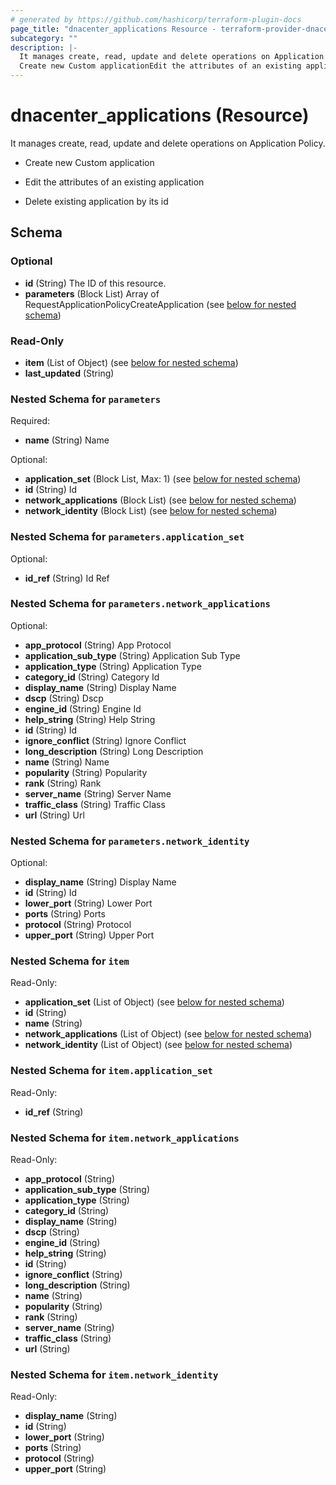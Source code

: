 ```yaml
---
# generated by https://github.com/hashicorp/terraform-plugin-docs
page_title: "dnacenter_applications Resource - terraform-provider-dnacenter"
subcategory: ""
description: |-
  It manages create, read, update and delete operations on Application Policy.
  Create new Custom applicationEdit the attributes of an existing applicationDelete existing application by its id
---
```


# dnacenter_applications (Resource)

It manages create, read, update and delete operations on Application Policy.

- Create new Custom application

- Edit the attributes of an existing application

- Delete existing application by its id



<!-- schema generated by tfplugindocs -->
## Schema

### Optional

- **id** (String) The ID of this resource.
- **parameters** (Block List) Array of RequestApplicationPolicyCreateApplication (see [below for nested schema](#nestedblock--parameters))

### Read-Only

- **item** (List of Object) (see [below for nested schema](#nestedatt--item))
- **last_updated** (String)

<a id="nestedblock--parameters"></a>
### Nested Schema for `parameters`

Required:

- **name** (String) Name

Optional:

- **application_set** (Block List, Max: 1) (see [below for nested schema](#nestedblock--parameters--application_set))
- **id** (String) Id
- **network_applications** (Block List) (see [below for nested schema](#nestedblock--parameters--network_applications))
- **network_identity** (Block List) (see [below for nested schema](#nestedblock--parameters--network_identity))

<a id="nestedblock--parameters--application_set"></a>
### Nested Schema for `parameters.application_set`

Optional:

- **id_ref** (String) Id Ref


<a id="nestedblock--parameters--network_applications"></a>
### Nested Schema for `parameters.network_applications`

Optional:

- **app_protocol** (String) App Protocol
- **application_sub_type** (String) Application Sub Type
- **application_type** (String) Application Type
- **category_id** (String) Category Id
- **display_name** (String) Display Name
- **dscp** (String) Dscp
- **engine_id** (String) Engine Id
- **help_string** (String) Help String
- **id** (String) Id
- **ignore_conflict** (String) Ignore Conflict
- **long_description** (String) Long Description
- **name** (String) Name
- **popularity** (String) Popularity
- **rank** (String) Rank
- **server_name** (String) Server Name
- **traffic_class** (String) Traffic Class
- **url** (String) Url


<a id="nestedblock--parameters--network_identity"></a>
### Nested Schema for `parameters.network_identity`

Optional:

- **display_name** (String) Display Name
- **id** (String) Id
- **lower_port** (String) Lower Port
- **ports** (String) Ports
- **protocol** (String) Protocol
- **upper_port** (String) Upper Port



<a id="nestedatt--item"></a>
### Nested Schema for `item`

Read-Only:

- **application_set** (List of Object) (see [below for nested schema](#nestedobjatt--item--application_set))
- **id** (String)
- **name** (String)
- **network_applications** (List of Object) (see [below for nested schema](#nestedobjatt--item--network_applications))
- **network_identity** (List of Object) (see [below for nested schema](#nestedobjatt--item--network_identity))

<a id="nestedobjatt--item--application_set"></a>
### Nested Schema for `item.application_set`

Read-Only:

- **id_ref** (String)


<a id="nestedobjatt--item--network_applications"></a>
### Nested Schema for `item.network_applications`

Read-Only:

- **app_protocol** (String)
- **application_sub_type** (String)
- **application_type** (String)
- **category_id** (String)
- **display_name** (String)
- **dscp** (String)
- **engine_id** (String)
- **help_string** (String)
- **id** (String)
- **ignore_conflict** (String)
- **long_description** (String)
- **name** (String)
- **popularity** (String)
- **rank** (String)
- **server_name** (String)
- **traffic_class** (String)
- **url** (String)


<a id="nestedobjatt--item--network_identity"></a>
### Nested Schema for `item.network_identity`

Read-Only:

- **display_name** (String)
- **id** (String)
- **lower_port** (String)
- **ports** (String)
- **protocol** (String)
- **upper_port** (String)


